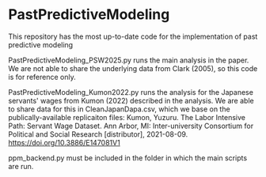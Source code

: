 # PastPredictiveModeling
This repository has the most up-to-date code for the implementation of past predictive modeling

PastPredictiveModeling_PSW2025.py runs the main analysis in the paper. We are not able to share the underlying data from Clark (2005), so this code is for reference only.

PastPredictiveModeling_Kumon2022.py runs the analysis for the Japanese servants' wages from Kumon (2022) described in the analysis. We are able to share data for this in CleanJapanDapa.csv, which we base on the publically-available replicaiton files:
Kumon, Yuzuru. The Labor Intensive Path: Servant Wage Dataset. Ann Arbor, MI: Inter-university Consortium for Political and Social Research [distributor], 2021-08-09. https://doi.org/10.3886/E147081V1

ppm_backend.py must be included in the folder in which the main scripts are run.
